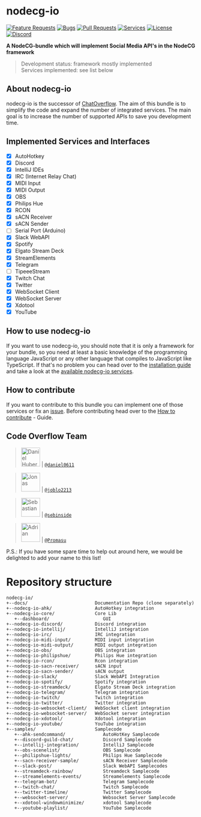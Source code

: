 # nodecg-io

[![Feature Requests](https://img.shields.io/github/issues/codeoverflow-org/nodecg-io/enhancement?label=Feature%20Requests&style=flat-square)](https://github.com/codeoverflow-org/nodecg-io/labels/enhancement)
[![Bugs](https://img.shields.io/github/issues/codeoverflow-org/nodecg-io/bug?label=Bugs&style=flat-square)](https://github.com/codeoverflow-org/nodecg-io/labels/bug)
[![Pull Requests](https://img.shields.io/github/issues-pr/codeoverflow-org/nodecg-io?label=Pull%20Requests&style=flat-square)](https://github.com/codeoverflow-org/nodecg-io/pulls)
[![Services](https://img.shields.io/static/v1?label=Services%20implemented&message=21&color=blue&style=flat-square)](https://nodecg.io/services/)
[![License](https://img.shields.io/github/license/codeoverflow-org/nodecg-io?label=License&style=flat-square)](https://github.com/codeoverflow-org/nodecg-io/blob/master/LICENSE)
[![Discord](https://img.shields.io/badge/discord-join-7289DA.svg?logo=discord&style=flat-square)](https://discord.gg/sX2Gjbs/)

**A NodeCG-bundle which will implement Social Media API's in the NodeCG framework**

> Development status: framework mostly implemented  
> Services implemented: see list below

## About nodecg-io

nodecg-io is the successor of [ChatOverflow](https://github.com/codeoverflow-org/chatoverflow). The aim of this bundle is to simplify the code and expand the number of integrated services. The main goal is to increase the number of supported APIs to save you development time.

## Implemented Services and Interfaces

-   [x] AutoHotkey
-   [x] Discord
-   [x] IntelliJ IDEs
-   [x] IRC (Internet Relay Chat)
-   [x] MIDI Input
-   [x] MIDI Output
-   [x] OBS
-   [x] Philips Hue
-   [x] RCON
-   [x] sACN Receiver
-   [x] sACN Sender
-   [ ] Serial Port (Arduino)
-   [x] Slack WebAPI
-   [x] Spotify
-   [x] Elgato Stream Deck
-   [x] StreamElements
-   [x] Telegram
-   [ ] TipeeeStream
-   [x] Twitch Chat
-   [x] Twitter
-   [x] WebSocket Client
-   [x] WebSocket Server
-   [x] Xdotool
-   [x] YouTube

## How to use nodecg-io

If you want to use nodecg-io, you should note that it is only a framework for your bundle, so you need at least a basic knowledge of the programming language JavaScript or any other language that compiles to JavaScript like TypeScript.
If that's no problem you can head over to the [installation guide](https://nodecg.io/getting_started/install/) and take a look at the [available nodecg-io services](https://nodecg.io/services/).

## How to contribute

If you want to contribute to this bundle you can implement one of those services or fix an [issue](https://github.com/codeoverflow-org/nodecg-io/issues). Before contributing head over to the [How to contribute](https://nodecg.io/contribute/contribute/) - Guide.

## Code Overflow Team

> <img src="https://avatars.githubusercontent.com/daniel0611"   height="50px" title="Daniel Huber"/> | [`@daniel0611`](https://github.com/daniel0611)

> <img src="https://avatars.githubusercontent.com/joblo2213"    height="50px" title="Jonas"/> | [`@joblo2213`](https://github.com/joblo2213)

> <img src="https://avatars.githubusercontent.com/sebinside"    height="50px" title="Sebastian"/> | [`@sebinside`](https://github.com/sebinside)

> <img src="https://avatars.githubusercontent.com/Promasu"    height="50px" title="Adrian"/> | [`@Promasu`](https://github.com/Promasu)

P.S.: If you have some spare time to help out around here, we would be delighted to add your name to this list!

# Repository structure

```
nodecg-io/
+--docs/                         Documentation Repo (clone separately)
+--nodecg-io-ahk/                AutoHotkey integration
+--nodecg-io-core/               Core Lib
   +--dashboard/                    GUI
+--nodecg-io-discord/            Discord integration
+--nodecg-io-intellij/           IntelliJ integration
+--nodecg-io-irc/                IRC integration
+--nodecg-io-midi-input/         MIDI input integration
+--nodecg-io-midi-output/        MIDI output integration
+--nodecg-io-obs/                OBS integration
+--nodecg-io-philipshue/         Philips Hue integration
+--nodecg-io-rcon/               Rcon integration
+--nodecg-io-sacn-receiver/      sACN input
+--nodecg-io-sacn-sender/        sACN output
+--nodecg-io-slack/              Slack WebAPI Integration
+--nodecg-io-spotify/            Spotify integration
+--nodecg-io-streamdeck/         Elgato Stream Deck integration
+--nodecg-io-telegram/           Telegram integration
+--nodecg-io-twitch/             Twitch integration
+--nodecg-io-twitter/            Twitter integration
+--nodecg-io-websocket-client/   WebSocket client integration
+--nodecg-io-websocket-server/   WebSocket server integration
+--nodecg-io-xdotool/            Xdotool integration
+--nodecg-io-youtube/            YouTube integration
+--samples/                      Samplecode
   +--ahk-sendcommand/              AutoHotKey Samplecode
   +--discord-guild-chat/           Discord Samplecode
   +--intellij-integration/         IntelliJ Samplecode
   +--obs-scenelist/                OBS Samplecode
   +--philipshue-lights/            Philips Hue Samplecode
   +--sacn-receiver-sample/         sACN Receiver Samplecode
   +--slack-post/                   Slack WebAPI Samplecodes
   +--streamdeck-rainbow/           Streamdeck Samplecode
   +--streamelements-events/        Streamelements Samplecode
   +--telegram-bot/                 Telegram Samplecode
   +--twitch-chat/                  Twitch Samplecode
   +--twitter-timeline/             Twitter Samplecode
   +--websocket-server/             Websocket Server Samplecode
   +--xdotool-windowminimize/       xdotool Samplecode
   +--youtube-playlist/             YouTube Samplecode
```
